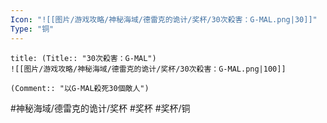 ```yaml
---
Icon: "![[图片/游戏攻略/神秘海域/德雷克的诡计/奖杯/30次殺害：G-MAL.png|30]]"
Type: "铜"
---
```

```ad-common-bronze-trophy
title: (Title:: "30次殺害：G-MAL")
![[图片/游戏攻略/神秘海域/德雷克的诡计/奖杯/30次殺害：G-MAL.png|100]]

(Comment:: "以G-MAL殺死30個敵人")
```

#神秘海域/德雷克的诡计/奖杯 #奖杯 #奖杯/铜
